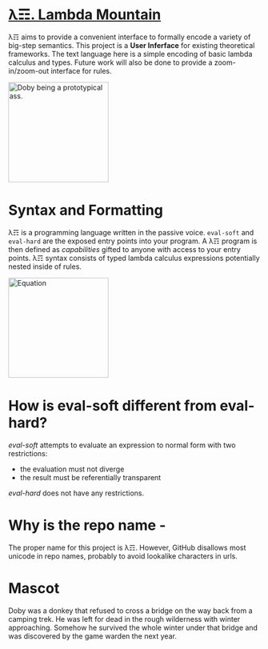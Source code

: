 # [λ☶. Lambda Mountain](https://github.com/andrew-johnson-4/-/wiki)

λ☶ aims to provide a convenient interface to formally encode a variety of big-step semantics.
This project is a **User Inferface** for existing theoretical frameworks.
The text language here is a simple encoding of basic lambda calculus and types.
Future work will also be done to provide a zoom-in/zoom-out interface for rules.

<img src="https://raw.githubusercontent.com/andrew-johnson-4/-/main/DOBY.jpg" height=200 title="Doby being a prototypical ass.">

# Syntax and Formatting

λ☶ is a programming language written in the passive voice.
`eval-soft` and `eval-hard` are the exposed entry points into your program.
A λ☶ program is then defined as *capabilities* gifted to anyone with access to your entry points.
λ☶ syntax consists of typed lambda calculus expressions potentially nested inside of rules.

<img src="https://raw.githubusercontent.com/andrew-johnson-4/-/blob/main/equation.png" height=200 title="Equation">

# How is eval-soft different from eval-hard?

_eval-soft_ attempts to evaluate an expression to normal form with two restrictions:
* the evaluation must not diverge
* the result must be referentially transparent

_eval-hard_ does not have any restrictions.

# Why is the repo name -

The proper name for this project is λ☶.
However, GitHub disallows most unicode in repo names, probably to avoid lookalike characters in urls.

# Mascot

Doby was a donkey that refused to cross a bridge on the way back from a camping trek.
He was left for dead in the rough wilderness with winter approaching.
Somehow he survived the whole winter under that bridge and was discovered by the game warden the next year.
